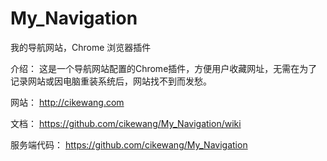 My_Navigation
=============

我的导航网站，Chrome 浏览器插件

介绍：
	这是一个导航网站配置的Chrome插件，方便用户收藏网址，无需在为了记录网站或因电脑重装系统后，网站找不到而发愁。

网站：
	http://cikewang.com

文档：
	https://github.com/cikewang/My_Navigation/wiki
	

服务端代码：
	https://github.com/cikewang/My_Navigation

